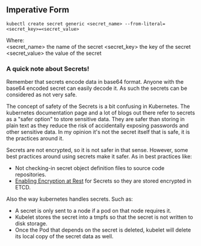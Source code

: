 ## Imperative Form

`kubectl create secret generic <secret_name> --from-literal=<secret_key>=<secret_value>`

Where:  
<secret_name> the name of the secret
<secret_key> the key of the secret
<secret_value> the value of the secret 


### A quick note about Secrets!
Remember that secrets encode data in base64 format. Anyone with the base64 encoded secret can easily decode it. As such the secrets can be considered as not very safe.  

The concept of safety of the Secrets is a bit confusing in Kubernetes. The kubernetes documentation page and a lot of blogs out there refer to secrets as a "safer option" to store sensitive data. They are safer than storing in plain text as they reduce the risk of accidentally exposing passwords and other sensitive data. In my opinion it's not the secret itself that is safe, it is the practices around it.  

Secrets are not encrypted, so it is not safer in that sense. However, some best practices around using secrets make it safer. As in best practices like:

* Not checking-in secret object definition files to source code repositories.
* [Enabling Encryption at Rest](https://kubernetes.io/docs/tasks/administer-cluster/encrypt-data/) for Secrets so they are stored encrypted in ETCD. 

Also the way kubernetes handles secrets. Such as:
* A secret is only sent to a node if a pod on that node requires it.
* Kubelet stores the secret into a tmpfs so that the secret is not written to disk storage.
* Once the Pod that depends on the secret is deleted, kubelet will delete its local copy of the secret data as well.



